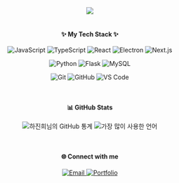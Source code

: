 <div align="center">

<!-- https://github.com/kyechan99/capsule-render?tab=readme-ov-file#speech 참고 -->
<!-- <img src="https://capsule-render.vercel.app/api?type=speech&color=gradient&customColorList=14,15&height=300&text=👋%20Hi,%20I'm%20Jinhee%20Ha%20-nl-Frontend%20Developer&fontSize=50&fontAlign=50&fontAlignY=40&fontColor=ffffff&animation=blinking" />  -->
<!--<img src="https://capsule-render.vercel.app/api?type=Speech&color=gradient&customColorList=14,15&height=150&text=👋%20Hi,%20I'm%20Jinhee%20Ha%20-nl-Frontend%20Developer&fontSize=25&fontAlign=50&fontAlignY=40&fontColor=ffffff&animation=fadeIn" />  -->
<img src="https://capsule-render.vercel.app/api?type=Speech&color=gradient&customColorList=14,15,18&height=170&text=👋%20Hi,%20I'm%20Jinhee%20Ha%20-nl-Frontend%20Developer&fontSize=30&fontAlign=30,70&fontAlignY=40,60&fontColor=ffffff&animation=blinking" />
<!-- <img src="https://capsule-render.vercel.app/api?type=venom&color=gradient&customColorList=14,15&height=200&text=👋%20Hi,%20I'm%20Jinhee%20Ha%20-nl-Frontend%20Developer&fontSize=50&fontAlign=50&fontAlignY=40&fontColor=15&animation=fadeIn" /> -->

<!--
<h3 align="center">✨ 안녕하세요! 새로운 도전을 즐기는 프론트엔드 개발자 하진희입니다. ✨</h3>
 <p align="center">
저는 사용자에게 더 나은 경험을 제공하는 웹 서비스를 만드는 것에 즐거움을 느낍니다.<br/>
새로운 기술 학습과 문제 해결을 통해 끊임없이 성장하고 있습니다.
</p> -->

<br />
<br />
<h4 align="center">✨ My Tech Stack ✨</h4>

<p align="center">
<img src="https://img.shields.io/badge/JavaScript-F7DF1E?style=for-the-badge&logo=javascript&logoColor=black" alt="JavaScript" />
<img src="https://img.shields.io/badge/TypeScript-3178C6?style=for-the-badge&logo=typescript&logoColor=white" alt="TypeScript" />
<img src="https://img.shields.io/badge/React-61DAFB?style=for-the-badge&logo=react&logoColor=black" alt="React" />
<img src="https://img.shields.io/badge/Electron-47848F?style=for-the-badge&logo=electron&logoColor=white" alt="Electron" />
<img src="https://img.shields.io/badge/Next.js-000000?style=for-the-badge&logo=nextdotjs&logoColor=white" alt="Next.js" />
</p>

<p align="center">
<img src="https://img.shields.io/badge/Python-3776AB?style=for-the-badge&logo=python&logoColor=white" alt="Python" />
<img src="https://img.shields.io/badge/Flask-000000?style=for-the-badge&logo=flask&logoColor=white" alt="Flask" />
<img src="https://img.shields.io/badge/MySQL-4479A1?style=for-the-badge&logo=mysql&logoColor=white" alt="MySQL" />
</p>

<p align="center">
<img src="https://img.shields.io/badge/Git-F05032?style=for-the-badge&logo=git&logoColor=white" alt="Git" />
<img src="https://img.shields.io/badge/GitHub-181717?style=for-the-badge&logo=github&logoColor=white" alt="GitHub" />
<img src="https://img.shields.io/badge/VS%20Code-007ACC?style=for-the-badge&logo=visualstudiocode&logoColor=white" alt="VS Code" />
</p>
<br/>

<h4 align="center">📊 GitHub Stats</h4>
<p align="center">
<img src="https://github-readme-stats.vercel.app/api?username=your-github-username&show_icons=true&theme=default&hide_border=true&count_private=true" alt="하진희님의 GitHub 통계" />
<img src="https://github-readme-stats.vercel.app/api/top-langs/?username=your-github-username&layout=compact&theme=default&hide_border=true" alt="가장 많이 사용한 언어" />
</p>
<br/>

<h4 align="center">🌐 Connect with me</h4>
<p align="center">    
  <a href="mailto:hajinheee@gmail.com" target="_blank">
        <img src="https://img.shields.io/badge/Email-D14836?style=for-the-badge&logo=Gmail&logoColor=white" alt="Email" />
    </a>
<a href="https://your-portfolio-url.com" target="_blank"><img src="https://img.shields.io/badge/Portfolio-2667FF?style=for-the-badge&logo=About.me&logoColor=white" alt="Portfolio" /></a>   
 <!-- <a href="https://velog.io/@your-username" target="_blank">
        <img src="https://img.shields.io/badge/Velog-20C997?style=for-the-badge&logo=velog&logoColor=white" alt="Velog" />
    </a> -->
</p>
</div>
